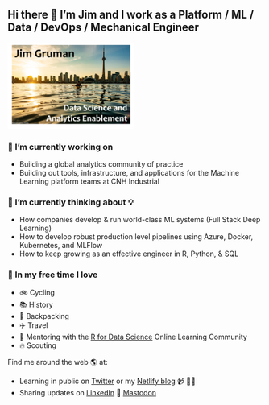 
## Hi there 👋 I’m Jim and I work as a Platform / ML / Data / DevOps / Mechanical Engineer

<img src="images/CoverPhoto.jpg" style="width:50.0%" />

### 🔭 I’m currently working on

-   Building a global analytics community of practice
-   Building out tools, infrastructure, and applications for the Machine
    Learning platform teams at CNH Industrial

### 🤔 I’m currently thinking about 💡

-   How companies develop & run world-class ML systems (Full Stack Deep
    Learning)
-   How to develop robust production level pipelines using Azure,
    Docker, Kubernetes, and MLFlow
-   How to keep growing as an effective engineer in R, Python, & SQL

### 🚀 In my free time I love

-   🚲 Cycling
-   📚 History
-   🌄 Backpacking
-   ✈️ Travel
-   🌱 Mentoring with the [R for Data
    Science](https://www.rfordatasci.com/) Online Learning Community
-   🔥 Scouting

<!-- README.md is generated from README.Rmd. Please edit that file -->
<!-- badges: start -->
<!-- badges: end -->

Find me around the web 🌎 at:

-   Learning in public on [Twitter](https://twitter.com/jim_gruman) or
    my [Netlify blog](https://jimgruman.netlify.app/) 📹 ✍🏾
-   Sharing updates on
    [LinkedIn](https://www.linkedin.com/in/jim-gruman-%F0%9F%93%88msba-a67779a/)
    💼
<a rel="me" href="https://fosstodon.org/@jimgruman">Mastodon</a>
